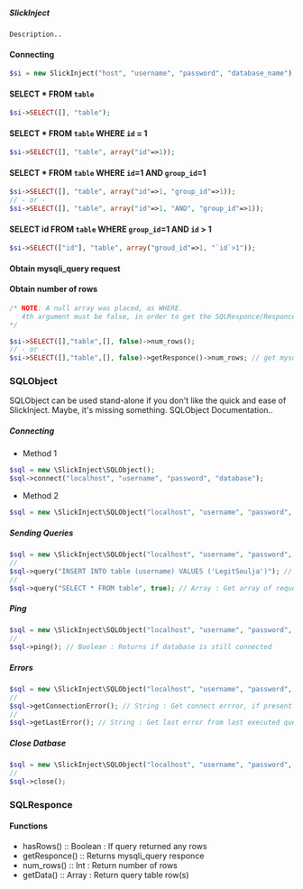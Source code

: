 ##### SlickInject

    Description..

#### Connecting
```php
$si = new SlickInject("host", "username", "password", "database_name");
```

#### SELECT * FROM `table`
```php
$si->SELECT([], "table");
```

#### SELECT * FROM `table` WHERE `id` = 1
```php
$si->SELECT([], "table", array("id"=>1));
```

#### SELECT * FROM `table` WHERE `id`=1 AND `group_id`=1
```php
$si->SELECT([], "table", array("id"=>1, "group_id"=>1));
// - or - 
$si->SELECT([], "table", array("id"=>1, "AND", "group_id"=>1));
```

#### SELECT id FROM `table` WHERE `group_id`=1 AND `id` > 1
```php
$si->SELECT(["id"], "table", array("groud_id"=>1, "`id`>1"));
```

#### Obtain mysqli_query request
#### Obtain number of rows
```php
/* NOTE: A null array was placed, as WHERE. 
   4th argument must be false, in order to get the SQLResponce/Responce
*/

$si->SELECT([],"table",[], false)->num_rows();
// - or -
$si->SELECT([],"table",[], false)->getResponce()->num_rows; // get mysqli_query request
```




### SQLObject

SQLObject can be used stand-alone if you don't like the quick and ease of SlickInject. Maybe, it's missing something. SQLObject Documentation..

##### Connecting
- Method 1
```php
$sql = new \SlickInject\SQLObject();
$sql->connect("localhost", "username", "password", "database");
```
- Method 2
```php
$sql = new \SlickInject\SQLObject("localhost", "username", "password", "database");
```

##### Sending Queries
```php
$sql = new \SlickInject\SQLObject("localhost", "username", "password", "database");
//
$sql->query("INSERT INTO table (username) VALUES ('LegitSoulja')"); // *SQLResponce
//
$sql->query("SELECT * FROM table", true); // Array : Get array of requested table rows
```

##### Ping
```php
$sql = new \SlickInject\SQLObject("localhost", "username", "password", "database");
//
$sql->ping(); // Boolean : Returns if database is still connected
```

##### Errors
```php
$sql = new \SlickInject\SQLObject("localhost", "username", "password", "database");
//
$sql->getConnectionError(); // String : Get connect errror, if present
//
$sql->getLastError(); // String : Get last error from last executed query
```

##### Close Datbase

```php
$sql = new \SlickInject\SQLObject("localhost", "username", "password", "database");
//
$sql->close(); 
```

### SQLResponce

#### Functions
- hasRows() :: Boolean : If query returned any rows
- getResponce() :: Returns mysqli_query responce
- num_rows() :: Int : Return number of rows
- getData() :: Array : Return query table row(s)

